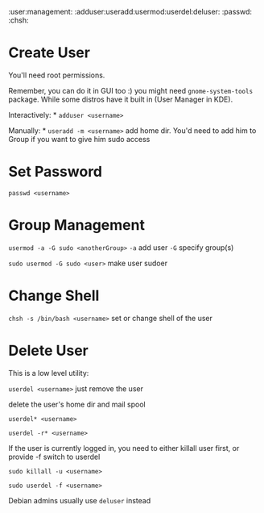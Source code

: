 :user:management:
:adduser:useradd:usermod:userdel:deluser:
:passwd:
:chsh:

# Create User

You'll need root permissions.

Remember, you can do it in GUI too :) you might need `gnome-system-tools` package. While some distros have it built in (User Manager in KDE).

Interactively:
    * `adduser <username>`

Manually:
    * `useradd -m <username>` add home dir. You'd need to add him to Group if you want to give him sudo access

# Set Password

`passwd <username>`

# Group Management

`usermod -a -G sudo <anotherGroup>`
    `-a` add user
    `-G` specify group(s)

`sudo usermod -G sudo <user>` make user sudoer

# Change Shell

`chsh -s /bin/bash <username>` set or change shell of the user

# Delete User

This is a low level utility:

`userdel <username>` just remove the user

delete the user's home dir and mail spool

`userdel* <username>`

`userdel -r* <username>`

If the user is currently logged in, you need to either killall user first, or provide -f switch to userdel

`sudo killall -u <username>`

`sudo userdel -f <username>`

Debian admins usually use `deluser` instead
